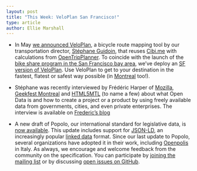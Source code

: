 ```yaml
---
layout: post
title: "This Week: VeloPlan San Francisco!"
type: article
author: Ellie Marshall
---
```

- In May [we announced VeloPlan](http://blog.opennorth.ca/2013/05/10/this-week-in-open-government/), a bicycle route mapping tool by our transportation director, [Stéphane Guidoin](http://www.opennorth.ca/team), that reuses [Cibi.me](http://cibi.me) with calculations from [OpenTripPlanner](https://github.com/openplans/OpenTripPlanner/wiki). To coincide with the launch of the [bike share program in the San Francisco bay area](http://bayareabikeshare.com/), we’ve deploy an [SF version of VeloPlan](http://sf.veloplan.net/). Use VeloPlan to get to your destination in the fastest, flatest or safest way possible (in [Montreal](http://veloplan.net/) too!).

- Stéphane was recently interviewed by Frédéric Harper of [Mozilla](http://www.mozilla.com), [Geekfest Montreal](http://geekfestmtl.com/) and [HTML5MTL](http://www.meetup.com/HTML5mtl/) (to name a few) about what Open Data is and how to create a project or a product by using freely available data from governments, cities, and even private enterprises. The interview is available on [Frederic’s blog](http://outofcomfortzone.net/2013/08/26/make-web-war-tv-open-data-stephane-guidoin/)

- A new draft of Popolo, our international standard for legislative data, is [now available](http://www.popoloproject.com). This update includes support for [JSON-LD](http://json-ld.org/), an increasingly popular [linked data](http://en.wikipedia.org/wiki/Linked_data) format. Since our last update to Popolo, several organizations have adopted it in their work, including [Openpolis](http://www.openpolis.it/) in Italy. As always, we encourage and welcome feedback from the community on the specification. You can participate by [joining the mailing list](http://lists.w3.org/Archives/Public/public-opengov/) or by discussing [open issues on GitHub](https://github.com/opennorth/popolo-spec/issues).

